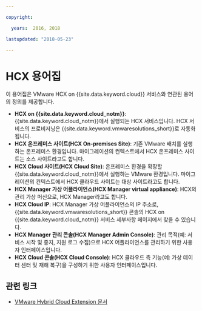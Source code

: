 ```yaml
---

copyright:

  years:  2016, 2018

lastupdated: "2018-05-23"

---
```


# HCX 용어집

이 용어집은 VMware HCX on {{site.data.keyword.cloud}} 서비스와 연관된 용어의 정의를 제공합니다.

* **HCX on {{site.data.keyword.cloud_notm}}**: {{site.data.keyword.cloud_notm}}에서 실행되는 HCX 서비스입니다. HCX 서비스의 프로비저닝은 {{site.data.keyword.vmwaresolutions_short}}로 자동화됩니다.
* **HCX 온프레미스 사이트(HCX On-premises Site)**: 기존 VMware 배치를 실행하는 온프레미스 환경입니다. 마이그레이션의 컨텍스트에서 HCX 온프레미스 사이트는 소스 사이트라고도 합니다.
* **HCX Cloud 사이트(HCX Cloud Site)**: 온프레미스 환경을 확장할 {{site.data.keyword.cloud_notm}}에서 실행하는 VMware 환경입니다. 마이그레이션의 컨텍스트에서 HCX 클라우드 사이트는 대상 사이트라고도 합니다.
* **HCX Manager 가상 어플라이언스(HCX Manager virtual appliance)**: HCX의 관리 가상 머신으로, HCX Manager라고도 합니다.
* **HCX Cloud IP**: HCX Manager 가상 어플라이언스의 IP 주소로, {{site.data.keyword.vmwaresolutions_short}} 콘솔의 HCX on {{site.data.keyword.cloud_notm}} 서비스 세부사항 페이지에서 찾을 수 있습니다.
* **HCX Manager 관리 콘솔(HCX Manager Admin Console)**: 관리 목적(예: 서비스 시작 및 중지, 지원 로그 수집)으로 HCX 어플라이언스를 관리하기 위한 사용자 인터페이스입니다.
* **HCX Cloud 콘솔(HCX Cloud Console)**: HCX 클라우드 측 기능(예: 가상 데이터 센터 및 재해 복구)을 구성하기 위한 사용자 인터페이스입니다.

## 관련 링크

* [VMware Hybrid Cloud Extension 문서](https://hcx.vmware.com/#vm-documentation)
